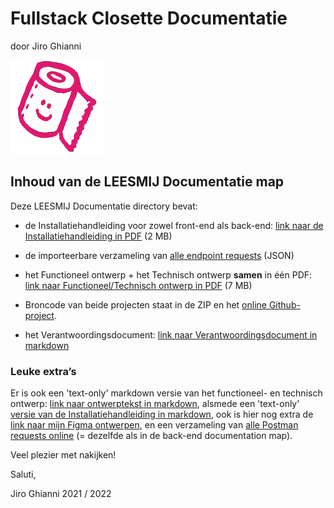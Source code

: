 # Fullstack Closette Documentatie

door Jiro Ghianni

![Closette logo](assets/closette-logo.png)

## Inhoud van de LEESMIJ Documentatie map

Deze LEESMIJ Documentatie directory bevat:

* de Installatiehandleiding voor zowel front-end als back-end:  [link naar de Installatiehandleiding in PDF](installatiehandleiding-closette.pdf) (2 MB)
* de importeerbare verzameling van [alle endpoint requests](Jiro_Closette_data.postman_collection.json) (JSON)

* het Functioneel ontwerp + het Technisch ontwerp **samen** in één PDF: [link naar Functioneel/Technisch ontwerp in PDF](functioneel-technisch-ontwerp-app-jiro.pdf) (7 MB)

* Broncode van beide projecten staat in de ZIP en het [online Github-project](../).

* het Verantwoordingsdocument: [link naar Verantwoordingsdocument in markdown](verantwoordingsdocument.md)



### Leuke extra’s

Er is ook een 'text-only' markdown versie van het functioneel- en technisch ontwerp: [link naar ontwerptekst in markdown](functioneel-technisch.md), alsmede een 'text-only' [versie van de Installatiehandleiding in markdown](installatiehandleiding.md), ook is hier nog extra de [link naar mijn Figma ontwerpen](https://www.figma.com/file/yv5hJQVzTMvwTT31oyQBRE/Jiro-Closette-design?node-id=0%3A1), en een verzameling van [alle Postman requests online](https://documenter.getpostman.com/view/17991980/UVeCR95T) (= dezelfde als in de back-end documentation map).



Veel plezier met nakijken!

Saluti,

Jiro Ghianni
2021 / 2022